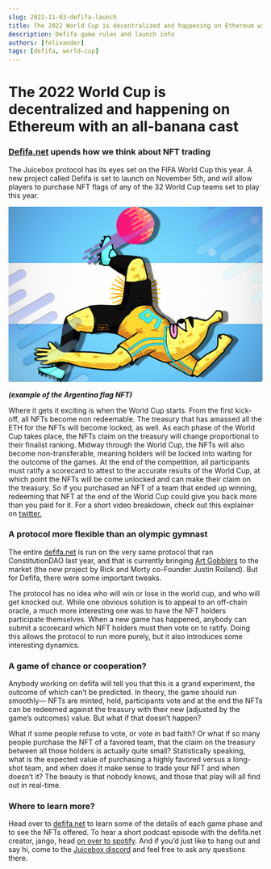```yaml
---
slug: 2022-11-03-defifa-launch
title: The 2022 World Cup is decentralized and happening on Ethereum with an all-banana cast
description: Defifa game rules and launch info
authors: [felixander]
tags: [defifa, world-cup]
---
```


# The 2022 World Cup is decentralized and happening on Ethereum with an all-banana cast

### [Defifa.net](http://Defifa.net) upends how we think about NFT trading

The Juicebox protocol has its eyes set on the FIFA World Cup this year. A new project called Defifa is set to launch on November 5th, and will allow players to purchase NFT flags of any of the 32 World Cup teams set to play this year.

![Argentina flag](argentinaflag.png)

***(example of the Argentina flag NFT)***

Where it gets it exciting is when the World Cup starts. From the first kick-off, all NFTs become non redeemable. The treasury that has amassed all the ETH for the NFTs will become locked, as well. As each phase of the World Cup takes place, the NFTs claim on the treasury will change proportional to their finalist ranking. Midway through the World Cup, the NFTs will also become non-transferable, meaning holders will be locked into waiting for the outcome of the games. At the end of the competition, all participants must ratify a scorecard to attest to the accurate results of the World Cup, at which point the NFTs will be come unlocked and can make their claim on the treasury. So if you purchased an NFT of a team that ended up winning, redeeming that NFT at the end of the World Cup could give you back more than you paid for it. For a short video breakdown, check out this explainer on [twitter.](https://twitter.com/Defifa420/status/1582431327730761728)

### A protocol more flexible than an olympic gymnast

The entire [defifa.net](http://defifa.net) is run on the very same protocol that ran ConstitutionDAO last year, and that is currently bringing [Art Gobblers](https://artgobblers.com/) to the market (the new project by Rick and Morty co-Founder Justin Roiland). But for Defifa, there were some important tweaks.

The protocol has no idea who will win or lose in the world cup, and who will get knocked out. While one obvious solution is to appeal to an off-chain oracle, a much more interesting one was to have the NFT holders participate themselves. When a new game has happened, anybody can submit a scorecard which NFT holders must then vote on to ratify. Doing this allows the protocol to run more purely, but it also introduces some interesting dynamics.

### A game of chance or cooperation?

Anybody working on defifa will tell you that this is a grand experiment, the outcome of which can’t be predicted. In theory, the game should run smoothly— NFTs are minted, held, participants vote and at the end the NFTs can be redeemed against the treasury with their new (adjusted by the game’s outcomes) value. But what if that doesn’t happen?

What if some people refuse to vote, or vote in bad faith? Or what if so many people purchase the NFT of a favored team, that the claim on the treasury between all those holders is actually quite small? Statistically speaking, what is the expected value of purchasing a highly favored versus a long-shot team, and when does it make sense to trade your NFT and when doesn’t it? The beauty is that nobody knows, and those that play will all find out in real-time.

### Where to learn more?

Head over to [defifa.net](http://defifa.net) to learn some of the details of each game phase and to see the NFTs offered. To hear a short podcast episode with the defifa.net creator, jango, head [on over to spotify](https://open.spotify.com/episode/5J7K0eyBUJJcTDFz4XRcAU?si=58b0713366524a7e). And if you’d just like to hang out and say hi, come to the [Juicebox discord](https://discord.gg/B7abR2TR) and feel free to ask any questions there.
